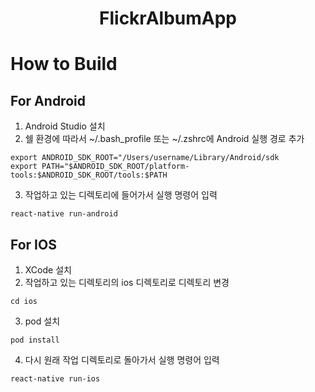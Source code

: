 <h1 align="center">
    FlickrAlbumApp
</h1>

# How to Build
## For Android
1. Android Studio 설치
2. 쉘 환경에 따라서 ~/.bash_profile 또는 ~/.zshrc에 Android 실행 경로 추가
```
export ANDROID_SDK_ROOT="/Users/username/Library/Android/sdk
export PATH="$ANDROID_SDK_ROOT/platform-tools:$ANDROID_SDK_ROOT/tools:$PATH
```
3. 작업하고 있는 디렉토리에 들어가서 실행 명령어 입력
```
react-native run-android
```

## For IOS
1. XCode 설치
2. 작업하고 있는 디렉토리의 ios 디렉토리로 디렉토리 변경
```
cd ios
```
3. pod 설치
```
pod install
```
4. 다시 원래 작업 디렉토리로 돌아가서 실행 명령어 입력
```
react-native run-ios
```
